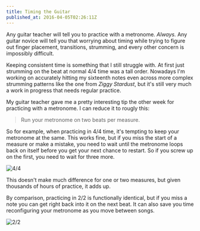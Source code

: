 ```yaml
---
title: Timing the Guitar
published_at: 2016-04-05T02:26:11Z
---
```


Any guitar teacher will tell you to practice with a metronome. _Always._ Any
guitar novice will tell you that worrying about timing while trying to figure
out finger placement, transitions, strumming, and every other concern is
impossibly difficult.

Keeping consistent time is something that I still struggle with. At first just
strumming on the beat at normal 4/4 time was a tall order. Nowadays I'm working
on accurately hitting my sixteenth notes even across more complex strumming
patterns like the one from _Ziggy Stardust_, but it's still very much a work in
progress that needs regular practice.

My guitar teacher gave me a pretty interesting tip the other week for
practicing with a metronome. I can reduce it to rougly this:

> Run your metronome on two beats per measure.

So for example, when practicing in 4/4 time, it's tempting to keep your
metronome at the same. This works fine, but if you miss the start of a measure
or make a mistake, you need to wait until the metronome loops back on itself
before you get your next chance to restart. So if you screw up on the first,
you need to wait for three more.

![4/4](/assets/fragments/timing/4-4.png)

This doesn't make much difference for one or two measures, but given thousands
of hours of practice, it adds up.

By comparison, practicing in 2/2 is functionally identical, but if you miss a
note you can get right back into it on the next beat. It can also save you time
reconfiguring your metronome as you move between songs.

![2/2](/assets/fragments/timing/2-2.png)
